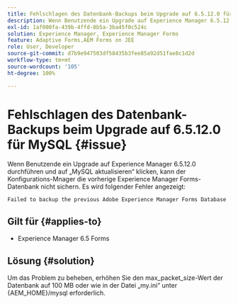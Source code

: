 ```yaml
---
title: Fehlschlagen des Datenbank-Backups beim Upgrade auf 6.5.12.0 für MySQL.
description: Wenn Benutzende ein Upgrade auf Experience Manager 6.5.12.0 durchführen und auf „MySQL aktualisieren“ klicken, kann der Konfigurations-Manager die vorherige Experience Manager Forms-Datenbank nicht sichern.
exl-id: 1af000fa-439b-4ffd-8b5a-3ba45f0c524c
solution: Experience Manager, Experience Manager Forms
feature: Adaptive Forms,AEM Forms on JEE
role: User, Developer
source-git-commit: d7b9e947503df58435b3fee85a92d51fae8c1d2d
workflow-type: tm+mt
source-wordcount: '105'
ht-degree: 100%

---
```


# Fehlschlagen des Datenbank-Backups beim Upgrade auf 6.5.12.0 für MySQL {#issue}

Wenn Benutzende ein Upgrade auf Experience Manager 6.5.12.0 durchführen und auf „MySQL aktualisieren“ klicken, kann der Konfigurations-Mnager die vorherige Experience Manager Forms-Datenbank nicht sichern. Es wird folgender Fehler angezeigt:

`Failed to backup the previous Adobe Experience Manager Forms Database`


## Gilt für {#applies-to}

* Experience Manager 6.5 Forms

## Lösung {#solution}

Um das Problem zu beheben, erhöhen Sie den max_packet_size-Wert der Datenbank auf 100 MB oder wie in der Datei „my.ini“ unter {AEM_HOME}/mysql erforderlich.
